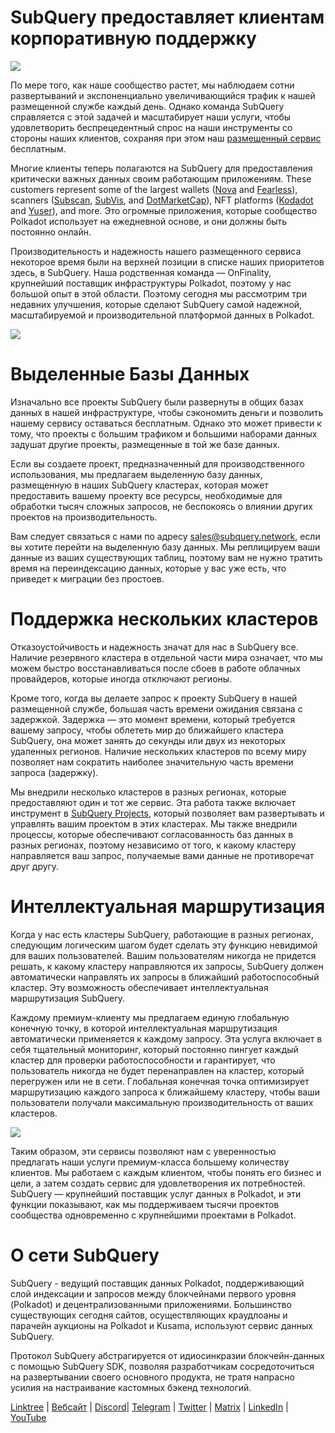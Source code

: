 # SubQuery предоставляет клиентам корпоративную поддержку

![](https://miro.medium.com/max/1400/1*z_StqAT5KeaxQLBCm-xpRQ.jpeg)

По мере того, как наше сообщество растет, мы наблюдаем сотни развертываний и экспоненциально увеличивающийся трафик к нашей размещенной службе каждый день. Однако команда SubQuery справляется с этой задачей и масштабирует наши услуги, чтобы удовлетворить беспрецедентный спрос на наши инструменты со стороны наших клиентов, сохраняя при этом наш [размещенный сервис](https://projects.subquery.network/) бесплатным.

Многие клиенты теперь полагаются на SubQuery для предоставления критически важных данных своим работающим приложениям. These customers represent some of the largest wallets ([Nova](https://novawallet.io/) and  [Fearless](https://fearlesswallet.io/)), scanners ([Subscan](https://www.subscan.io/), [SubVis](https://www.subvis.io/), and [DotMarketCap](https://dotmarketcap.com/)), NFT platforms ([Kodadot](https://kodadot.xyz/) and [Yuser](https://yuser.co/)), and more. Это огромные приложения, которые сообщество Polkadot использует на ежедневной основе, и они должны быть постоянно онлайн.

Производительность и надежность нашего размещенного сервиса некоторое время были на верхней позиции в списке наших приоритетов здесь, в SubQuery. Наша родственная команда — OnFinality, крупнейший поставщик инфраструктуры Polkadot, поэтому у нас большой опыт в этой области. Поэтому сегодня мы рассмотрим три недавних улучшения, которые сделают SubQuery самой надежной, масштабируемой и производительной платформой данных в Polkadot.

![](https://miro.medium.com/max/1200/1*QckhJzjQqw9czpBMRhXgXQ.gif)

# Выделенные Базы Данных

Изначально все проекты SubQuery были развернуты в общих базах данных в нашей инфраструктуре, чтобы сэкономить деньги и позволить нашему сервису оставаться бесплатным. Однако это может привести к тому, что проекты с большим трафиком и большими наборами данных задушат другие проекты, размещенные в той же базе данных.

Если вы создаете проект, предназначенный для производственного использования, мы предлагаем выделенную базу данных, размещенную в наших SubQuery кластерах, которая может предоставить вашему проекту все ресурсы, необходимые для обработки тысяч сложных запросов, не беспокоясь о влиянии других проектов на производительность.

Вам следует связаться с нами по адресу sales@subquery.network, если вы хотите перейти на выделенную базу данных. Мы реплицируем ваши данные из ваших существующих таблиц, поэтому вам не нужно тратить время на переиндексацию данных, которые у вас уже есть, что приведет к миграции без простоев.

# Поддержка нескольких кластеров

Отказоустойчивость и надежность значат для нас в SubQuery все. Наличие резервного кластера в отдельной части мира означает, что мы можем быстро восстанавливаться после сбоев в работе облачных провайдеров, которые иногда отключают регионы.

Кроме того, когда вы делаете запрос к проекту SubQuery в нашей размещенной службе, большая часть времени ожидания связана с задержкой. Задержка — это момент времени, который требуется вашему запросу, чтобы облететь мир до ближайшего кластера SubQuery, она может занять до секунды или двух из некоторых удаленных регионов. Наличие нескольких кластеров по всему миру позволяет нам сократить наиболее значительную часть времени запроса (задержку).

Мы внедрили несколько кластеров в разных регионах, которые предоставляют один и тот же сервис. Эта работа также включает инструмент в [SubQuery Projects](https://project.subquery.network/), который позволяет вам развертывать и управлять вашим проектом в этих кластерах. Мы также внедрили процессы, которые обеспечивают согласованность баз данных в разных регионах, поэтому независимо от того, к какому кластеру направляется ваш запрос, получаемые вами данные не противоречат друг другу.

# Интеллектуальная маршрутизация

Когда у нас есть кластеры SubQuery, работающие в разных регионах, следующим логическим шагом будет сделать эту функцию невидимой для ваших пользователей. Вашим пользователям никогда не придется решать, к какому кластеру направляются их запросы, SubQuery должен автоматически направлять их запросы в ближайший работоспособный кластер. Эту возможность обеспечивает интеллектуальная маршрутизация SubQuery.

Каждому премиум-клиенту мы предлагаем единую глобальную конечную точку, в которой интеллектуальная маршрутизация автоматически применяется к каждому запросу. Эта услуга включает в себя тщательный мониторинг, который постоянно пингует каждый кластер для проверки работоспособности и гарантирует, что пользователь никогда не будет перенаправлен на кластер, который перегружен или не в сети. Глобальная конечная точка оптимизирует маршрутизацию каждого запроса к ближайшему кластеру, чтобы ваши пользователи получали максимальную производительность от ваших кластеров.

![](https://miro.medium.com/max/1000/0*DNXDiABzli0et1MU)

Таким образом, эти сервисы позволяют нам с уверенностью предлагать наши услуги премиум-класса большему количеству клиентов. Мы работаем с каждым клиентом, чтобы понять его бизнес и цели, а затем создать сервис для удовлетворения их потребностей. SubQuery — крупнейший поставщик услуг данных в Polkadot, и эти функции показывают, как мы поддерживаем тысячи проектов сообщества одновременно с крупнейшими проектами в Polkadot.

# О сети SubQuery

SubQuery - ведущий поставщик данных Polkadot, поддерживающий слой индексации и запросов между блокчейнами первого уровня (Polkadot) и децентрализованными приложениями. Большинство существующих сегодня сайтов, осуществляющих краудлоаны и парачейн аукционы на Polkadot и Kusama, используют сервис данных SubQuery.

Протокол SubQuery абстрагируется от идиосинкразии блокчейн-данных с помощью SubQuery SDK, позволяя разработчикам сосредоточиться на развертывании своего основного продукта, не тратя напрасно усилия на настраивание кастомных бэкенд технологий.

[Linktree](https://linktr.ee/subquerynetwork)  |  [Вебсайт](https://subquery.network/)  |  [Discord](https://discord.com/invite/78zg8aBSMG)|  [Telegram](https://t.me/subquerynetwork)  |  [Twitter](https://twitter.com/subquerynetwork)  |  [Matrix](https://matrix.to/#/#subquery:matrix.org)  |  [LinkedIn](https://www.linkedin.com/company/subquery)  |  [YouTube](https://www.youtube.com/channel/UCi1a6NUUjegcLHDFLr7CqLw)
